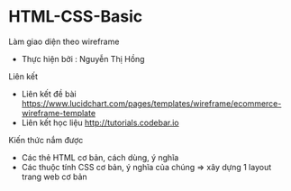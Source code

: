 # HTML-CSS-Basic
Làm giao diện theo wireframe 
- Thực hiện bởi : Nguyễn Thị Hồng

Liên kết
- Liên kết đề bài https://www.lucidchart.com/pages/templates/wireframe/ecommerce-wireframe-template
- Liên kết học liệu http://tutorials.codebar.io

Kiến thức nắm được
- Các thẻ HTML cơ bản, cách dùng, ý nghĩa
- Các thuộc tính CSS cơ bản, ý nghĩa của chúng
=> xây dựng 1 layout trang web cơ bản

